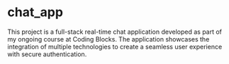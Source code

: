 # chat_app
This project is a full-stack real-time chat application developed as part of my ongoing course at Coding Blocks. The application showcases the integration of multiple technologies to create a seamless user experience with secure authentication.
